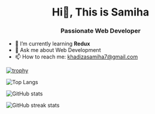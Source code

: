 <div align="center">
  <h1>Hi👋, This is Samiha</h1>
 <h3><strong>Passionate Web Developer</strong></p>
</div>




- 🌱 I’m currently learning <strong>Redux</strong> 
- 💬 Ask me about Web Development 
- 📫 How to reach me: khadizasamiha7@gmail.com 


[![trophy](https://github-profile-trophy.vercel.app/?username=KhadizaSamiha)](https://github.com/ryo-ma/github-profile-trophy)

![Top Langs](https://github-readme-stats.vercel.app/api/top-langs/?username=KhadizaSamiha&hide_progress=true)

![GitHub stats](https://github-readme-stats.vercel.app/api?username=KhadizaSamiha&show_icons=true&count_private=true&theme=dark)  

![GitHub streak stats](https://streak-stats.demolab.com/?user=KhadizaSamiha)  


